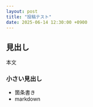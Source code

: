 ```yaml
---
layout: post
title: "投稿テスト"
date: 2025-06-14 12:30:00 +0900
---
```


## 見出し

本文

### 小さい見出し
- 箇条書き
- markdown